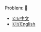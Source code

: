 Problem: :link: 
- [:cn:中文](https://leetcode-cn.com/problems/longest-substring-without-repeating-characters)
- [:us:English](https://leetcode.com/problems/longest-substring-without-repeating-characters)